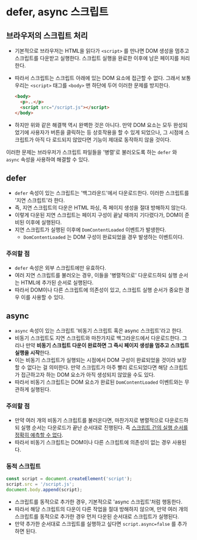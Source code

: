 # defer, async 스크립트

## 브라우저의 스크립트 처리

- 기본적으로 브라우저는 HTML을 읽다가 `<script>` 를 만나면 DOM 생성을 멈추고 스크립트를 다운받고 실행한다. 스크립트 실행을 완료한 이후에 남은 페이지를 처리한다.

- 따라서 스크립트는 스크립트 아래에 있는 DOM 요소에 접근할 수 없다. 그래서 보통 우리는 `<script>` 태그를 `<body>` 맨 하단에 두어 이러한 문제를 방지한다.

  ```html
  <body>
    <p>..</p>
    <script src="/script.js"></script>
  </body>
  ```

- 하지만 위와 같은 해결책 역시 완벽한 것은 아니다. 만약 DOM 요소는 모두 완성되었기에 사용자가 버튼을 클릭하는 등 상호작용을 할 수 있게 되었으나, 그 시점에 스크립트가 아직 다 로드되지 않았다면 기능이 제대로 동작하지 않을 것이다.

이러한 문제는 브라우저가 스크립트 파일들을 '병렬'로 불러오도록 하는 `defer` 와 `async` 속성을 사용하여 해결할 수 있다.

## defer

- `defer` 속성이 있는 스크립트는 '백그라운드'에서 다운로드한다. 이러한 스크립트를 '지연 스크립트'라 한다.
- 즉, 지연 스크립트의 다운은 HTML 파싱, 즉 페이지 생성을 절대 방해하지 않는다.
- 이렇게 다운된 지연 스크립트는 페이지 구성이 끝날 때까지 기다렸다가, DOM이 준비된 이후에 실행된다.
- 지연 스크립트가 실행된 이후에 `DomContentLoaded` 이벤트가 발생한다.
  - `DomContentLoaded` 는 DOM 구성이 완료되었을 경우 발생하는 이벤트이다.

### 주의할 점

- `defer` 속성은 외부 스크립트에만 유효하다.
- 여러 지연 스크립트를 불러오는 경우, 이들을 '병렬적으로' 다운로드하되 실행 순서는 HTML에 추가된 순서로 실행된다.
- 따라서 DOM이나 다른 스크립트에 의존성이 있고, 스크립트 실행 순서가 중요한 경우 이를 사용할 수 있다.

## async

- `async` 속성이 있는 스크립트 '비동기 스크립트 혹은 async 스크립트'라고 한다.
- 비동기 스크립트도 지연 스크립트와 마찬가지로 백그라운드에서 다운로드한다. 그리나 만약 **비동기 스크립트 다운이 완료하면 그 즉시 페이지 생성을 멈추고 스크립트 실행을 시작**한다.
- 이는 비동기 스크립트가 실행되는 시점에서 DOM 구성이 완료되었을 것이라 보장할 수 없다는 걸 의미한다. 만약 스크립트가 아주 빨리 로드되었다면 해당 스크립트가 접근하고자 하는 DOM 요소가 아직 생성되지 않았을 수도 있다.
- 따라서 비동기 스크립트는 DOM 요소가 완료된 `DomContentLoaded` 이벤트와는 무관하게 실행된다.

### 주의할 점

- 만약 여러 개의 비동기 스크립트를 불러온다면, 마찬가지로 병렬적으로 다운로드하되 실행 순서는 다운로드가 끝난 순서대로 진행된다. 즉 <u>스크립트 간의 실행 순서를 정확히 예측할 수 없다</u>.
- 따라서 비동기 스크립트는 DOM이나 다른 스크립트에 의존성이 없는 경우 사용된다.

### 동적 스크립트

```js
const script = document.createElement('script');
script.src = '/script.js';
document.body.append(script);
```

- 스크립트를 동적으로 추가한 경우, 기본적으로 'async 스크립트'처럼 행동한다.
- 따라서 해당 스크립트의 다운이 다른 작업을 절대 방해하지 않으며, 만약 여러 개의 스크립트를 동적으로 추가한 경우 먼저 다운된 순서대로 스크립트가 실행된다.
- 만약 추가한 순서대로 스크립트를 실행하고 싶다면 `script.async=false` 를 추가하면 된다.

